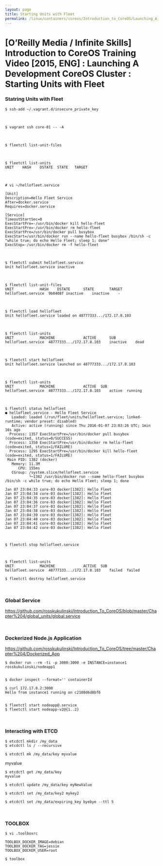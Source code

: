 ```yaml
---
layout: page
title: Starting Units with Fleet
permalink: /linux/containers/coreos/Introduction_to_CoreOS/Launching_A_Development_CoreOS_Cluster/Starting_Units_with_Fleet/
---
```



# [O’Reilly Media / Infinite Skills] Introduction to CoreOS Training Video [2015, ENG] : Launching A Development CoreOS Cluster : Starting Units with Fleet



### Statring Units with Fleet


    $ ssh-add ~/.vagrant.d/insecure_private_key

<br/>

    $ vagrant ssh core-01 -- -A

<br/>

    $ fleetctl list-unit-files

<br/>

    $ fleetctl list-units
    UNIT	HASH	DSTATE	STATE	TARGET


<br/>

    # vi ~/hellofleet.service

    [Unit]
    Description=Hello Fleet Service
    After=docker.service
    Requires=docker.service

    [Service]
    TimeoutStartSec=0
    ExecStartPre=-/usr/bin/docker kill hello-fleet
    ExecStartPre=-/usr/bin/docker rm hello-fleet
    ExecStartPre=/usr/bin/docker pull busybox
    ExecStart=/usr/bin/docker run --name hello-fleet busybox /bin/sh -c "while true; do echo Hello Fleet; sleep 1; done"
    ExecStop=-/usr/bin/docker rm -f hello-fleet


<br/>

    $ fleetctl submit hellofleet.service
    Unit hellofleet.service inactive

<br/>

    $ fleetctl list-unit-files          
    UNIT			HASH	DSTATE		STATE		TARGET
    hellofleet.service	9b0408f	inactive	inactive	-

<br/>

    $ fleetctl load hellofleet
    Unit hellofleet.service loaded on 48777333.../172.17.8.103


<br/>

    $ fleetctl list-units     
    UNIT			MACHINE				ACTIVE		SUB
    hellofleet.service	48777333.../172.17.8.103	inactive	dead

<br/>


    $ fleetctl start hellofleet
    Unit hellofleet.service launched on 48777333.../172.17.8.103

<br/>

    $ fleetctl list-units
    UNIT			MACHINE				ACTIVE	SUB
    hellofleet.service	48777333.../172.17.8.103	active	running

<br/>

    $ fleetctl status hellofleet
    ● hellofleet.service - Hello Fleet Service
       Loaded: loaded (/run/fleet/units/hellofleet.service; linked-runtime; vendor preset: disabled)
       Active: active (running) since Thu 2016-01-07 23:03:26 UTC; 1min 16s ago
      Process: 1357 ExecStartPre=/usr/bin/docker pull busybox (code=exited, status=0/SUCCESS)
      Process: 1350 ExecStartPre=/usr/bin/docker rm hello-fleet (code=exited, status=1/FAILURE)
      Process: 1295 ExecStartPre=/usr/bin/docker kill hello-fleet (code=exited, status=1/FAILURE)
     Main PID: 1382 (docker)
       Memory: 11.3M
          CPU: 155ms
       CGroup: /system.slice/hellofleet.service
               └─1382 /usr/bin/docker run --name hello-fleet busybox /bin/sh -c while true; do echo Hello Fleet; sleep 1; done

    Jan 07 23:04:33 core-03 docker[1382]: Hello Fleet
    Jan 07 23:04:34 core-03 docker[1382]: Hello Fleet
    Jan 07 23:04:35 core-03 docker[1382]: Hello Fleet
    Jan 07 23:04:36 core-03 docker[1382]: Hello Fleet
    Jan 07 23:04:37 core-03 docker[1382]: Hello Fleet
    Jan 07 23:04:38 core-03 docker[1382]: Hello Fleet
    Jan 07 23:04:39 core-03 docker[1382]: Hello Fleet
    Jan 07 23:04:40 core-03 docker[1382]: Hello Fleet
    Jan 07 23:04:41 core-03 docker[1382]: Hello Fleet
    Jan 07 23:04:42 core-03 docker[1382]: Hello Fleet



    $ fleetctl stop hellofleet.service



    $ fleetctl list-units     
    UNIT			MACHINE				ACTIVE	SUB
    hellofleet.service	48777333.../172.17.8.103	failed	failed

    $ fleetctl destroy hellofleet.service

<br/>

### Global Service

https://github.com/rosskukulinski/Introduction_To_CoreOS/blob/master/Chapter%204/global_units/global.service


<br/>

### Dockerized Node.js Application


https://github.com/rosskukulinski/Introduction_To_CoreOS/tree/master/Chapter%204/Dockerized_App


    $ docker run --rm -ti -p 3000:3000 -e INSTANCE=instance1 rosskukulinski/nodeapp1


    $ docker inspect --format='' containerId

    $ curl 172.17.0.2:3000
    Hello from instance1 running on c2108d6d0bf6


    $ fleetctl start nodeapp@.service
    $ fleetctl start nodeapp-v2@{1..2}


<br/>

### Interacting with ETCD

    $ etcdctl mkdir /my_data
    $ etcdctl ls / --recursive

    $ etcdctl mk /my_data/key myvalue
myvalue

    $ etcdctl get /my_data/key       
    myvalue

    $ etcdctl update /my_data/key myNewValue

    $ etcdctl set /my_data/key2 mykey2

    $ etcdctl set /my_data/expiring_key byebye --ttl 5


<br/>

### TOOLBOX

    $ vi .toolboxrc

    TOOLBOX_DOCKER_IMAGE=debian
    TOOLBOX_DOCKER_TAG=jessie
    TOOLBOX_DOCKER_USER=root

    $ toolbox

